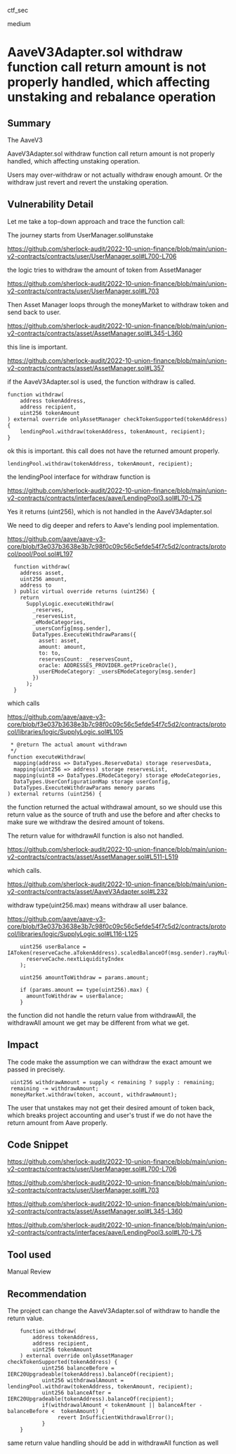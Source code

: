 ctf_sec

medium

# AaveV3Adapter.sol withdraw function call return amount is not properly handled, which affecting unstaking and rebalance operation

## Summary

The AaveV3

AaveV3Adapter.sol withdraw function call return amount is not properly handled, which affecting unstaking operation.

Users may over-withdraw or not actually withdraw enough amount. Or the withdraw just revert and revert the unstaking operation. 

## Vulnerability Detail

Let me take a top-down approach and trace the function call:

The journey starts from UserManager.sol#unstake

https://github.com/sherlock-audit/2022-10-union-finance/blob/main/union-v2-contracts/contracts/user/UserManager.sol#L700-L706

the logic tries to withdraw the amount of token from AssetManager

https://github.com/sherlock-audit/2022-10-union-finance/blob/main/union-v2-contracts/contracts/user/UserManager.sol#L703

Then Asset Manager loops through the moneyMarket to withdraw token and send back to user.

https://github.com/sherlock-audit/2022-10-union-finance/blob/main/union-v2-contracts/contracts/asset/AssetManager.sol#L345-L360

this line is important.

https://github.com/sherlock-audit/2022-10-union-finance/blob/main/union-v2-contracts/contracts/asset/AssetManager.sol#L357

if the AaveV3Adapter.sol is used, the function withdraw is called.

```solidity
function withdraw(
    address tokenAddress,
    address recipient,
    uint256 tokenAmount
) external override onlyAssetManager checkTokenSupported(tokenAddress) {
    lendingPool.withdraw(tokenAddress, tokenAmount, recipient);
}
```

ok this is important. this call does not have the returned amount properly.

```solidity
lendingPool.withdraw(tokenAddress, tokenAmount, recipient);
```

the lendingPool interface for withdraw function is

https://github.com/sherlock-audit/2022-10-union-finance/blob/main/union-v2-contracts/contracts/interfaces/aave/LendingPool3.sol#L70-L75

Yes it returns (uint256), which is not handled in the AaveV3Adapter.sol

We need to dig deeper and refers to Aave's lending pool implementation.

https://github.com/aave/aave-v3-core/blob/f3e037b3638e3b7c98f0c09c56c5efde54f7c5d2/contracts/protocol/pool/Pool.sol#L197

```solidity
  function withdraw(
    address asset,
    uint256 amount,
    address to
  ) public virtual override returns (uint256) {
    return
      SupplyLogic.executeWithdraw(
        _reserves,
        _reservesList,
        _eModeCategories,
        _usersConfig[msg.sender],
        DataTypes.ExecuteWithdrawParams({
          asset: asset,
          amount: amount,
          to: to,
          reservesCount: _reservesCount,
          oracle: ADDRESSES_PROVIDER.getPriceOracle(),
          userEModeCategory: _usersEModeCategory[msg.sender]
        })
      );
  }
```

which calls 

https://github.com/aave/aave-v3-core/blob/f3e037b3638e3b7c98f0c09c56c5efde54f7c5d2/contracts/protocol/libraries/logic/SupplyLogic.sol#L105

```solidity
 * @return The actual amount withdrawn
 */
function executeWithdraw(
  mapping(address => DataTypes.ReserveData) storage reservesData,
  mapping(uint256 => address) storage reservesList,
  mapping(uint8 => DataTypes.EModeCategory) storage eModeCategories,
  DataTypes.UserConfigurationMap storage userConfig,
  DataTypes.ExecuteWithdrawParams memory params
) external returns (uint256) {
```

the function returned the actual withdrawal amount, so we should use this return value as the source of truth and use the before and after checks to make sure we withdraw the desired amount of tokens.

The return value for withdrawAll function is also not handled.

https://github.com/sherlock-audit/2022-10-union-finance/blob/main/union-v2-contracts/contracts/asset/AssetManager.sol#L511-L519

which calls.

https://github.com/sherlock-audit/2022-10-union-finance/blob/main/union-v2-contracts/contracts/asset/AaveV3Adapter.sol#L232

withdraw type(uint256.max) means withdraw all user balance.

https://github.com/aave/aave-v3-core/blob/f3e037b3638e3b7c98f0c09c56c5efde54f7c5d2/contracts/protocol/libraries/logic/SupplyLogic.sol#L116-L125

```solidity
    uint256 userBalance = IAToken(reserveCache.aTokenAddress).scaledBalanceOf(msg.sender).rayMul(
      reserveCache.nextLiquidityIndex
    );

    uint256 amountToWithdraw = params.amount;

    if (params.amount == type(uint256).max) {
      amountToWithdraw = userBalance;
    }
```

the function did not handle the return value from withdrawAll, the withdrawAll amount we get may be different from what we get.

## Impact

The code make the assumption we can withdraw the exact amount we passed in precisely.

```solidity
 uint256 withdrawAmount = supply < remaining ? supply : remaining; 
 remaining -= withdrawAmount; 
 moneyMarket.withdraw(token, account, withdrawAmount); 
```

The user that unstakes may not get their desired amount of token back,  which breaks project accounting and user's trust if we do not have the return amount from Aave properly.

## Code Snippet

https://github.com/sherlock-audit/2022-10-union-finance/blob/main/union-v2-contracts/contracts/user/UserManager.sol#L700-L706

https://github.com/sherlock-audit/2022-10-union-finance/blob/main/union-v2-contracts/contracts/user/UserManager.sol#L703

https://github.com/sherlock-audit/2022-10-union-finance/blob/main/union-v2-contracts/contracts/asset/AssetManager.sol#L345-L360

https://github.com/sherlock-audit/2022-10-union-finance/blob/main/union-v2-contracts/contracts/interfaces/aave/LendingPool3.sol#L70-L75

## Tool used

Manual Review

## Recommendation

The project can change the AaveV3Adapter.sol of withdraw to handle the return value.

```solidity
    function withdraw(
        address tokenAddress,
        address recipient,
        uint256 tokenAmount
    ) external override onlyAssetManager checkTokenSupported(tokenAddress) {
           uint256 balanceBefore = IERC20Upgradeable(tokenAddress).balanceOf(recipient);
           uint256 withdrawalAmount =  lendingPool.withdraw(tokenAddress, tokenAmount, recipient);
           uint256 balanceAfter = IERC20Upgradeable(tokenAddress).balanceOf(recipient);
           if(withdrawalAmount < tokenAmount || balanceAfter - balanceBefore <  tokenAmount) {
                revert InSufficientWithdrawalError();
           }
    }
```

same return value handling should be add in withdrawAll function as well